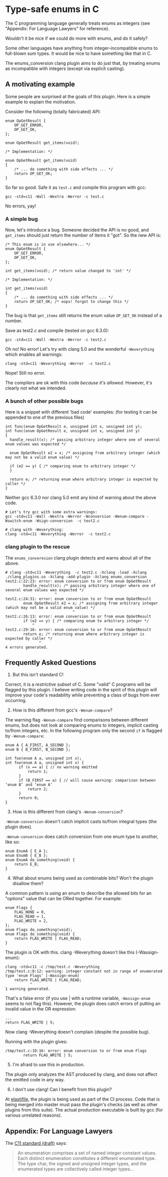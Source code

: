 # Type-safe enums in C

The C programming language generally treats enums as integers (see "Appendix: For Language Lawyers" for reference).

Wouldn't it be nice if we could do more with enums, and do it safely?

Some other languages have anything from integer-incompatible enums to full-blown sum types. It would be nice to have
something like that in C.

The enums_conversion clang plugin aims to do just that, by treating enums as incompatible with integers (except via
explicit casting).

## A motivating example

Some people are surprised at the goals of this plugin. Here is a simple example to explain the motivation.

Consider the following (totally fabricated) API:

    enum OpGetResult {
        OP_GET_ERROR,
        OP_GET_OK,
    };

    enum OpGetResult get_items(void);

    /* Implementation: */

    enum OpGetResult get_items(void)
    {
        /* ... do something with side effects ... */
        return OP_GET_OK;
    }

So far so good. Safe it as `test.c` and compile this program with gcc:

    gcc -std=c11 -Wall -Wextra -Werror -c test.c

No errors, yay!

### A simple bug

Now, let's introduce a bug. Someone decided the API is no good, and `get_items` should just return the number of items
it "got". So the new API is:

    /* This enum is in use elsewhere... */
    enum OpGetResult {
        OP_GET_ERROR,
        OP_GET_OK,
    };

    int get_items(void); /* return value changed to 'int' */

    /* Implementation: */

    int get_items(void)
    {
        /* ... do something with side effects ... */
        return OP_GET_OK; /* oops! forgot to change this */
    }

The bug is that `get_items` still returns the enum value `OP_GET_OK` instead of a number.

Save as test2.c and compile (tested on gcc 6.3.0):

    gcc -std=c11 -Wall -Wextra -Werror -c test2.c

Oh no! No error! Let's try with clang 5.0 and the wonderful `-Weverything` which enables all warnings:

    clang -std=c11 -Weverything -Werror  -c test2.c

Nope! Still no error.

The compilers are ok with this code *because it's allowed*. However, it's clearly not what we intended.

### A bunch of other possible bugs

Here is a snippet with different 'bad code' examples: (for testing it can be appended to one of the previous files)

    int func(enum OpGetResult e, unsigned int x, unsigned int y);
    int func(enum OpGetResult e, unsigned int x, unsigned int y)
    {
      handle_result(x); /* passing arbitrary integer where one of several enum values was expected */

      enum OpGetResult e2 = x; /* assigning from arbitrary integer (which may not be a valid enum value) */

      if (e2 == y) { /* comparing enum to arbitrary integer */
      }

      return e; /* returning enum where arbitrary integer is expected by caller */
    }

Neither  gcc 6.3.0 nor clang 5.0 emit any kind of warning about the above code.

    # Let's try gcc with some extra warnings:
    gcc -std=c11 -Wall -Wextra -Werror -Wconversion -Wenum-compare -Wswitch-enum -Wsign-conversion  -c test2.c

    # clang with -Weverything:
    clang -std=c11 -Weverything -Werror  -c test2.c

### clang plugin to the rescue

The `enums_converesion` clang plugin detects and warns about all of the above.

    # clang -std=c11 -Weverything  -c test2.c -Xclang -load -Xclang ./clang_plugins.so -Xclang -add-plugin -Xclang enums_conversion
    test2.c:22:23: error: enum conversion to or from enum OpGetResult
            handle_result(x); /* passing arbitrary integer where one of several enum values was expected */
                          ^
    test2.c:24:31: error: enum conversion to or from enum OpGetResult
            enum OpGetResult e2 = x; /* assigning from arbitrary integer (which may not be a valid enum value) */
                                  ^
    test2.c:26:13: error: enum conversion to or from enum OpGetResult
            if (e2 == y) { /* comparing enum to arbitrary integer */
                ^
    test2.c:29:16: error: enum conversion to or from enum OpGetResult
            return e; /* returning enum where arbitrary integer is expected by caller */
                   ^
    4 errors generated.

## Frequently Asked Questions

1. But this isn't standard C!

Correct, it is a *restrictive subset* of C. Some "valid" C programs will be flagged by this plugin. I believe writing
code in the spirit of this plugin will improve your code's readability while preventing a class of bugs from ever occurring.

2. How is this different from gcc's `-Wenum-compare`?

The warning flag `-Wenum-compare` find comparisons between different enums, but does not look at comparing enums to
integers, implicit casting to/from integers, etc. In the following program only the second `if` is flagged by `-Wenum-compare`:

    enum A { A_FIRST, A_SECOND };
    enum B { B_FIRST, B_SECOND };

    int foo(enum A a, unsigned int x);
    int foo(enum A a, unsigned int x) {
          if (x == a) { // no warning emitted
              return 1;
          }
          if (B_FIRST == a) { // will cause warning: comparison between ‘enum B’ and ‘enum A’
              return 2;
          }
          return 0;
    }

3. How is this different from clang's `-Wenum-conversion`?

`-Wenum-conversion` doesn't catch implicit casts to/from integral types (the plugin does).

`-Wenum-conversion` does catch conversion from one enum type to another, like so:

    enum EnumA { E_A };
    enum EnumB { E_B };
    enum EnumA do_something(void) {
        return E_B;
    }

4. What about enums being used as combinable bits? Won't the plugin disallow them?

A common pattern is using an enum to describe the allowed bits for an "options" value that can be ORed together. For example:

    enum Flags {
        FLAG_NONE = 0,
        FLAG_READ = 1,
        FLAG_WRITE = 2,
    };
    enum Flags do_something(void);
    enum Flags do_something(void) {
        return FLAG_WRITE | FLAG_READ;
    }

The plugin is OK with this. clang -Weverything doesn't like this (-Wassign-enum):

    clang -std=c11 -c /tmp/test.c -Weverything
    /tmp/test.c:8:12: warning: integer constant not in range of enumerated type 'enum Flags' [-Wassign-enum]
        return FLAG_WRITE | FLAG_READ;
               ^
    1 warning generated.

That's a false error (if you use | with a runtime variable, `-Wassign-enum` seems to not flag this).
However, the plugin does catch errors of putting an invalid value in the OR expression:

    ...
    return FLAG_WRITE | 5;

Now clang -Weverything doesn't complain (despite the possible bug).

Running with the plugin gives:

    /tmp/test.c:10:16: error: enum conversion to or from enum Flags
            return FLAG_WRITE | 5;

5. I'm afraid to use this in production.

The plugin only analyzes the AST produced by clang, and does not affect the emitted code in any way.

6. I don't use clang! Can I benefit from this plugin?

At [elastifile](http://elastifile.com/), the plugin is being used as part of the CI process. Code that is being merged
into master must pass the plugin's checks (as well as other plugins from this suite). The actual production executable
is built by gcc (for various unrelated reasons).


## Appendix: For Language Lawyers

The [C11 standard (draft)](http://www.open-std.org/jtc1/sc22/wg14/www/docs/n1570.pdf) says:

> An enumeration comprises a set of named integer constant values. Each distinct enumeration constitutes a different enumerated type.
> The type char, the signed and unsigned integer types, and the enumerated types are collectively called integer types...
